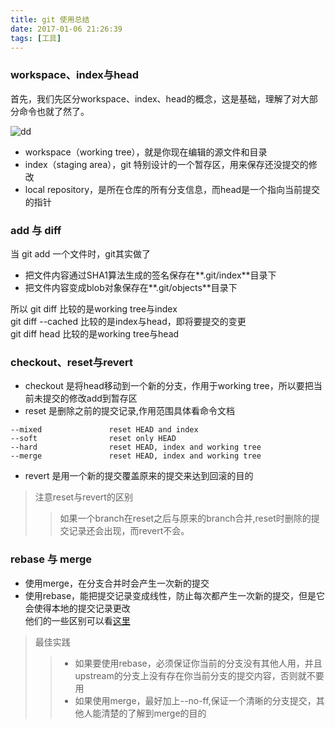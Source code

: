 ```yaml
---
title: git 使用总结  
date: 2017-01-06 21:26:39
tags: [工具]
---
```

### workspace、index与head
首先，我们先区分workspace、index、head的概念，这是基础，理解了对大部分命令也就了然了。  

![dd](/img/gitinfo.png)

- workspace（working tree），就是你现在编辑的源文件和目录  
- index（staging area），git 特别设计的一个暂存区，用来保存还没提交的修改
- local repository，是所在仓库的所有分支信息，而head是一个指向当前提交的指针

<!-- more -->  

### add 与 diff
当 git add 一个文件时，git其实做了 
 
- 把文件内容通过SHA1算法生成的签名保存在**.git/index**目录下  
- 把文件内容变成blob对象保存在**.git/objects**目录下 

所以 git diff 比较的是working tree与index  
git diff --cached 比较的是index与head，即将要提交的变更  
git diff head 比较的是working tree与head  

### checkout、reset与revert 
- checkout 是将head移动到一个新的分支，作用于working tree，所以要把当前未提交的修改add到暂存区
- reset 是删除之前的提交记录,作用范围具体看命令文档 

```shell
--mixed               reset HEAD and index  
--soft                reset only HEAD  
--hard                reset HEAD, index and working tree  
--merge               reset HEAD, index and working tree  
```
- revert 是用一个新的提交覆盖原来的提交来达到回滚的目的

> 注意reset与revert的区别
> >如果一个branch在reset之后与原来的branch合并,reset时删除的提交记录还会出现，而revert不会。

### rebase 与 merge
- 使用merge，在分支合并时会产生一次新的提交
- 使用rebase，能把提交记录变成线性，防止每次都产生一次新的提交，但是它会使得本地的提交记录更改  
他们的一些区别可以看[这里](https://www.atlassian.com/git/tutorials/merging-vs-rebasing/conceptual-overview)  

> 最佳实践
> > - 如果要使用rebase，必须保证你当前的分支没有其他人用，并且upstream的分支上没有存在你当前分支的提交内容，否则就不要用
> > - 如果使用merge，最好加上--no-ff,保证一个清晰的分支提交，其他人能清楚的了解到merge的目的

